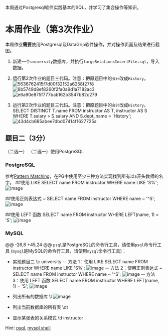 本周通过Postgresql软件实践基本的SQL，并学习了集合操作等知识。

# 本周作业（第3次作业）
本周作业**需要**使用Postgresql及DataGrip软件操作，并对操作页面及结果进行截图。

1. 新建一个`university`数据库，并执行`largeRelationsInsertFile.sql`，导入数据。
2. 运行第2次作业的题目三代码。注意：把原题目中的`会计`改成`History`。
![5636762415f7d00f32152a6258f27f8](https://github.com/user-attachments/assets/be24dab3-9817-4bb3-84f1-a6ef6cb12dc1)
![8b5749d8ef8260f2fa0a9d1a7182ac3](https://github.com/user-attachments/assets/8765d453-4ca6-40b0-9cb0-300882dc95db)
![e6a90e875f777bab162b3547b82c279](https://github.com/user-attachments/assets/ec7deb1a-3016-419b-9170-3d69b7951532)

3. 运行第2次作业的题目三代码。注意：把原题目中的`会计`改成`History`。
SELECT DISTINCT T.name
FROM instructor AS T, instructor AS S
WHERE T.salary > S.salary AND S.dept_name = 'History';
![43d4cb685abee7dbd07414f1627725a](https://github.com/user-attachments/assets/e63ab40b-e792-4394-883b-43f37ad182f1)

## 题目二（3分）

（二选一）
（二选一）使用PostgreSQL

### PostgreSQL

参考[Pattern Matching](https://www.postgresql.org/docs/17/functions-matching.html)，在PG中使用至少三种方法实现找到所有以`S`开头教师的名字。
##使用 LIKE
SELECT name FROM instructor WHERE name LIKE 'S%';
![image](https://github.com/user-attachments/assets/cc3f77a9-59f7-4059-b006-ec9e792d1327)

##使用正则表达式 ~
SELECT name FROM instructor WHERE name ~ '^S';
![image](https://github.com/user-attachments/assets/a8bb54a8-0db5-4722-bd7d-84c6d095dce7)

##使用 LEFT 函数
SELECT name FROM instructor WHERE LEFT(name, 1) = 'S';
![image](https://github.com/user-attachments/assets/9cb0b773-cbe0-46e5-b0fe-7b77929b70fa)
### MySQL

@@ -26,8 +45,24 @@
`psql`是PostgreSQL的命令行工具，请使用`psql`命令行工具 (`mysql`是MySQL的命令行工具，请使用`mysql`命令行工具)：

- 实现题目二
  \c university
  -- 方法 1：使用 LIKE
SELECT name FROM instructor WHERE name LIKE 'S%';
![image](https://github.com/user-attachments/assets/e4fa8fc3-8bcf-4ddd-a9fb-9773dbade3e6)
-- 方法 2：使用正则表达式 ~
SELECT name FROM instructor WHERE name ~ '^S';
![image](https://github.com/user-attachments/assets/a26f0da0-8ef3-4027-8fd6-f0fe04c26072)
-- 方法 3：使用 LEFT 函数
SELECT name FROM instructor WHERE LEFT(name, 1) = 'S';
![image](https://github.com/user-attachments/assets/c65b9085-5269-4776-b31e-6b557f1c5a1d)

- 列出所有的数据库
  \l
  ![image](https://github.com/user-attachments/assets/ee61deb6-f3b0-4f80-b4f1-047a3c4a86d8)

- 列出当前数据库的所有表
  \dt
- 显示某张表的关系模式
  \d instructor

Hint: [psql](https://www.postgresql.org/docs/current/app-psql.html), [mysql shell](https://dev.mysql.com/doc/mysql-shell/8.0/en/mysql-shell-commands.html)
